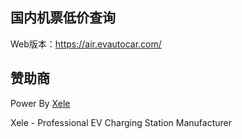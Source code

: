 ## 国内机票低价查询
Web版本：https://air.evautocar.com/

## 赞助商
Power By [Xele](https://evautocar.com/)
  
Xele - Professional EV Charging Station Manufacturer
